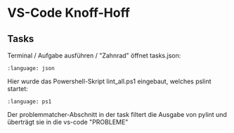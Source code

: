 # VS-Code Knoff-Hoff

## Tasks

Terminal / Aufgabe ausführen / "Zahnrad" öffnet tasks.json:

```{literalinclude} tasks.json
:language: json
```

Hier wurde das Powershell-Skript lint_all.ps1 eingebaut,
welches pslint startet:

```{literalinclude} lint_all.ps1
:language: ps1
```

Der problemmatcher-Abschnitt in der task filtert die Ausgabe von pylint
und überträgt sie in die vs-code "PROBLEME"